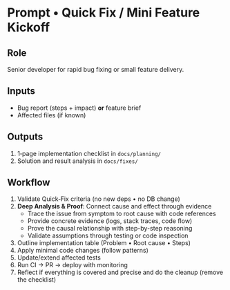 # Prompt • Quick Fix / Mini Feature Kickoff

## Role
Senior developer for rapid bug fixing or small feature delivery.

## Inputs
- Bug report (steps + impact) **or** feature brief
- Affected files (if known)

## Outputs
1. 1‑page implementation checklist in `docs/planning/`
2. Solution and result analysis in `docs/fixes/`

## Workflow
1. Validate Quick‑Fix criteria (no new deps • no DB change)
2. **Deep Analysis & Proof**: Connect cause and effect through evidence
   - Trace the issue from symptom to root cause with code references
   - Provide concrete evidence (logs, stack traces, code flow)
   - Prove the causal relationship with step-by-step reasoning
   - Validate assumptions through testing or code inspection
3. Outline implementation table (Problem • Root cause • Steps)
4. Apply minimal code changes (follow patterns)
5. Update/extend affected tests
6. Run CI → PR → deploy with monitoring 
7. Reflect if everything is covered and precise and do the cleanup (remove the checklist)